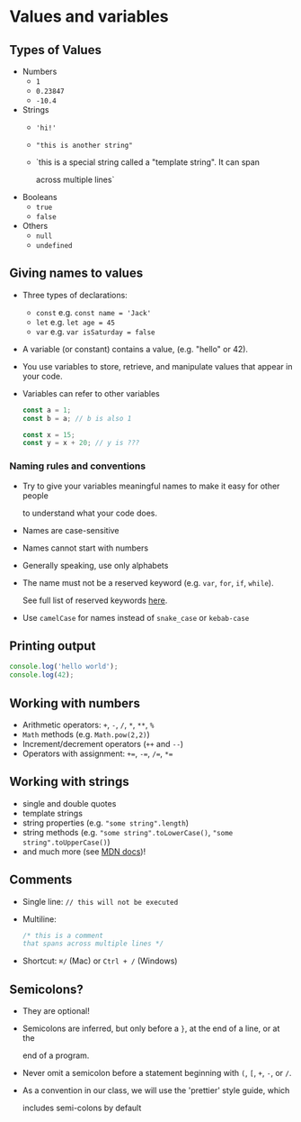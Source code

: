 # Values and variables

## Types of Values

* Numbers
  * `1`
  * `0.23847`
  * `-10.4`
* Strings
  * `'hi!'`
  * `"this is another string"`
  * \`this is a special string called a "template string". It can span  

    across multiple lines\`
* Booleans
  * `true`
  * `false`
* Others
  * `null`
  * `undefined`

## Giving names to values

* Three types of declarations:
  * `const` e.g. `const name = 'Jack'`
  * `let` e.g. `let age = 45`
  * `var` e.g. `var isSaturday = false`
* A variable \(or constant\) contains a value, \(e.g. "hello" or 42\).
* You use variables to store, retrieve, and manipulate values that appear in your code. 
* Variables can refer to other variables

  ```javascript
  const a = 1;
  const b = a; // b is also 1

  const x = 15;
  const y = x + 20; // y is ???
  ```

### Naming rules and conventions

* Try to give your variables meaningful names to make it easy for other people

  to understand what your code does.

* Names are case-sensitive
* Names cannot start with numbers
* Generally speaking, use only alphabets
* The name must not be a reserved keyword \(e.g. `var`, `for`, `if`, `while`\).

  See full list of reserved keywords [here](https://mathiasbynens.be/notes/reserved-keywords#ecmascript-5).

* Use `camelCase` for names instead of `snake_case` or `kebab-case`

## Printing output

```javascript
console.log('hello world');
console.log(42);
```

## Working with numbers

* Arithmetic operators: `+`, `-`, `/`, `*`, `**`, `%`
* `Math` methods \(e.g. `Math.pow(2,2)`\)
* Increment/decrement operators \(`++` and `--`\)
* Operators with assignment: `+=`, `-=`, `/=`, `*=`

## Working with strings

* single and double quotes
* template strings
* string properties \(e.g. `"some string".length`\)
* string methods \(e.g. `"some string".toLowerCase()`,  `"some string".toUpperCase()`\)
* and much more \(see [MDN docs](https://developer.mozilla.org/en-US/docs/Web/JavaScript/Reference/Global_Objects/String/prototype)\)!

## Comments

* Single line: `// this will not be executed`
* Multiline:

  ```javascript
  /* this is a comment
  that spans across multiple lines */
  ```

* Shortcut: `⌘/` \(Mac\) or `Ctrl + /` \(Windows\)

## Semicolons?

* They are optional!
* Semicolons are inferred, but only before a `}`, at the end of a line, or at the

  end of a program.

* Never omit a semicolon before a statement beginning with `(`, `[`, `+`, `-`, or `/`.
* As a convention in our class, we will use the 'prettier' style guide, which

  includes semi-colons by default

